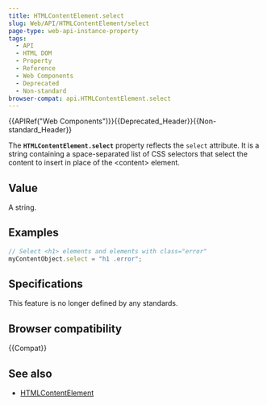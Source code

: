 ```yaml
---
title: HTMLContentElement.select
slug: Web/API/HTMLContentElement/select
page-type: web-api-instance-property
tags:
  - API
  - HTML DOM
  - Property
  - Reference
  - Web Components
  - Deprecated
  - Non-standard
browser-compat: api.HTMLContentElement.select
---
```


{{APIRef("Web Components")}}{{Deprecated_Header}}{{Non-standard_Header}}

The **`HTMLContentElement.select`** property reflects the
`select` attribute. It is a string containing a
space-separated list of CSS selectors that select the content to insert in place of the
\<content> element.

## Value

A string.

## Examples

```js
// Select <h1> elements and elements with class="error"
myContentObject.select = "h1 .error";
```

## Specifications

This feature is no longer defined by any standards.

## Browser compatibility

{{Compat}}

## See also

- [HTMLContentElement](/en-US/docs/Web/API/HTMLContentElement)
